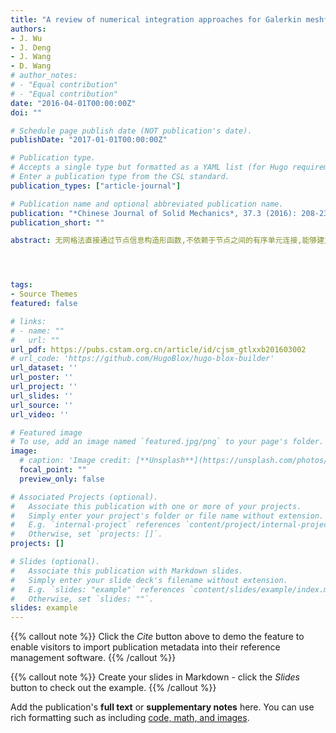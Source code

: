 ```yaml
---
title: "A review of numerical integration approaches for Galerkin meshfree methods"
authors:
- J. Wu
- J. Deng
- J. Wang
- D. Wang
# author_notes:
# - "Equal contribution"
# - "Equal contribution"
date: "2016-04-01T00:00:00Z"
doi: ""

# Schedule page publish date (NOT publication's date).
publishDate: "2017-01-01T00:00:00Z"

# Publication type.
# Accepts a single type but formatted as a YAML list (for Hugo requirements).
# Enter a publication type from the CSL standard.
publication_types: ["article-journal"]

# Publication name and optional abbreviated publication name.
publication: "*Chinese Journal of Solid Mechanics*, 37.3 (2016): 208-233, in Chinese"
publication_short: ""

abstract: 无网格法直接通过节点信息构造形函数,不依赖于节点之间的有序单元连接,能够建立任意高阶连续的整体协调形函数.与传统的有限元法相比,无网格法对大变形问题,移动边界问题和高阶问题的求解有比较明显的优势.伽辽金型无网格法是目前应用最为广泛的一类无网格法.虽然无网格形函数本身不依赖于单元,但伽辽金型无网格法需要采取合适的方法进行弱形式的数值积分.由于无网格形函数一般不是多项式,具有非插值性且影响域与背景积分网格通常不重合,伽辽金型无网格法通常需要采用高阶的高斯积分进行数值积分,导致了计算效率低下,难于求解大型实际问题.因此,如何通过建立高效积分方法提高无网格法的计算效率成为无网格法研究领域的一个核心问题.论文总结了伽辽金型无网格法中若干常用的数值积分方法,并对伽辽金型无网格法的数值积分方法领域存在的一些问题进行了探讨.




tags:
- Source Themes
featured: false

# links:
# - name: ""
#   url: ""
url_pdf: https://pubs.cstam.org.cn/article/id/cjsm_gtlxxb201603002
# url_code: 'https://github.com/HugoBlox/hugo-blox-builder'
url_dataset: ''
url_poster: ''
url_project: ''
url_slides: ''
url_source: ''
url_video: ''

# Featured image
# To use, add an image named `featured.jpg/png` to your page's folder. 
image:
  # caption: 'Image credit: [**Unsplash**](https://unsplash.com/photos/jdD8gXaTZsc)'
  focal_point: ""
  preview_only: false

# Associated Projects (optional).
#   Associate this publication with one or more of your projects.
#   Simply enter your project's folder or file name without extension.
#   E.g. `internal-project` references `content/project/internal-project/index.md`.
#   Otherwise, set `projects: []`.
projects: []

# Slides (optional).
#   Associate this publication with Markdown slides.
#   Simply enter your slide deck's filename without extension.
#   E.g. `slides: "example"` references `content/slides/example/index.md`.
#   Otherwise, set `slides: ""`.
slides: example
---
```


{{% callout note %}}
Click the *Cite* button above to demo the feature to enable visitors to import publication metadata into their reference management software.
{{% /callout %}}

{{% callout note %}}
Create your slides in Markdown - click the *Slides* button to check out the example.
{{% /callout %}}

Add the publication's **full text** or **supplementary notes** here. You can use rich formatting such as including [code, math, and images](https://docs.hugoblox.com/content/writing-markdown-latex/).
